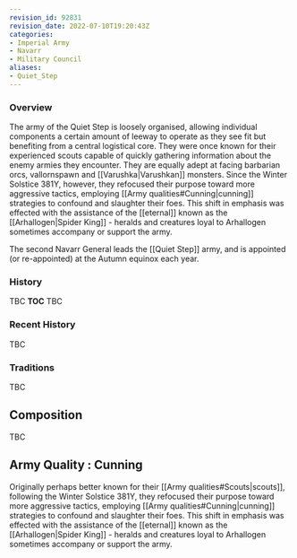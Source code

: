```yaml
---
revision_id: 92831
revision_date: 2022-07-10T19:20:43Z
categories:
- Imperial Army
- Navarr
- Military Council
aliases:
- Quiet_Step
---
```




### Overview
The army of the Quiet Step is loosely organised, allowing individual components a certain amount of leeway to operate as they see fit but benefiting from a central logistical core. They were once known for their experienced scouts capable of quickly gathering information about the enemy armies they encounter. They are equally adept at facing barbarian orcs, vallornspawn and [[Varushka|Varushkan]] monsters. Since the Winter Solstice 381Y, however, they refocused their purpose toward more aggressive tactics, employing [[Army qualities#Cunning|cunning]] strategies to confound and slaughter their foes. This shift in emphasis was effected with the assistance of the [[eternal]] known as the [[Arhallogen|Spider King]] - heralds and creatures loyal to Arhallogen sometimes accompany or support the army.

The second Navarr General leads the [[Quiet Step]] army, and is appointed (or re-appointed) at the Autumn equinox each year.
### History
TBC
__TOC__
TBC
### Recent History
TBC

### Traditions
TBC
## Composition
TBC
## Army Quality : Cunning
Originally perhaps better known for their [[Army qualities#Scouts|scouts]], following the Winter Solstice 381Y, they refocused their purpose toward more aggressive tactics, employing [[Army qualities#Cunning|cunning]] strategies to confound and slaughter their foes. This shift in emphasis was effected with the assistance of the [[eternal]] known as the [[Arhallogen|Spider King]] - heralds and creatures loyal to Arhallogen sometimes accompany or support the army.

